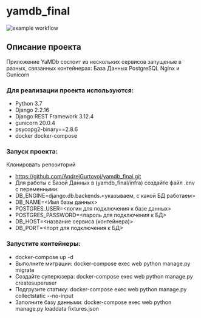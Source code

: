 # yamdb_final

![example workflow](https://github.com/AndrejGurtovoj/yamdb_final/actions/workflows/yamdb_workflow.yml/badge.svg)
## Описание проекта
 Приложение YaMDb состоит из нескольких сервисов
 запущеные в разных, связанных контейнерах:
База Данных PostgreSQL Nginx и Gunicorn 
### Для реализации проекта используются: 
* Python 3.7 
* Django 2.2.16 
* Django REST Framework 3.12.4 
* gunicorn 20.0.4 
* psycopg2-binary==2.8.6 
* docker docker-compose 
### Запуск проекта:
Клонировать репозиторий 
* https://github.com/AndrejGurtovoj/yamdb_final.git 
* Для работы с Базой Данных в (yamdb_final/infra) создайте файл .env с переменными:
* DB_ENGINE=django.db.backends.<указываем, с какой БД работаем>
* DB_NAME=<Имя базы данных>
* POSTGRES_USER=<логин для подключения к базе данных>
* POSTGRES_PASSWORD=<пароль для подключения к БД>
* DB_HOST=<название сервиса (контейнера)>
* DB_PORT=<порт для подключения к БД> 
### Запустите контейнеры:
* docker-compose up -d
* Выполните миграции: docker-compose exec web python manage.py migrate
* Создайте суперюзера: docker-compose exec web python manage.py createsuperuser
* Подгрузите статику: docker-compose exec web python manage.py collectstatic --no-input
* Заполните базу данными: docker-compose exec web python manage.py loaddata fixtures.json